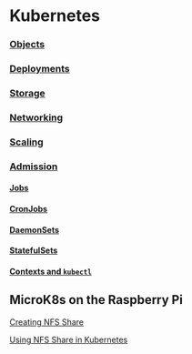 # Kubernetes

### [Objects](Objects.md)

### [Deployments](Deployments.md)

### [Storage](Storage.md)

### [Networking](Networking.md)

### [Scaling](Scaling.md)

### [Admission](Admission.md)

#### [Jobs](Jobs.md)

#### [CronJobs](CronJobs.md)

#### [DaemonSets](DaemonSets.md)

#### [StatefulSets](StatefulSets.md)

#### [Contexts and `kubectl`](Contexts.md)

## MicroK8s on the Raspberry Pi

[Creating NFS Share](MicroK8s/nfs/Create.md)

[Using NFS Share in Kubernetes](MicroK8s/nfs/Add.md)
